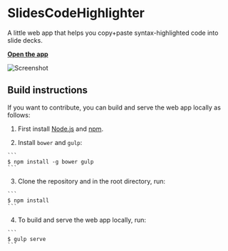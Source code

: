 # SlidesCodeHighlighter
A little web app that helps you copy+paste syntax-highlighted code into slide decks.

**[Open the app](https://romannurik.github.io/SlidesCodeHighlighter/)**

![Screenshot](https://raw.githubusercontent.com/romannurik/SlidesCodeHighlighter/master/screenshot.png)


## Build instructions

If you want to contribute, you can build and serve the web app locally as follows:

  1. First install [Node.js](https://nodejs.org/) and [npm](https://www.npmjs.com/).

  2. Install `bower` and `gulp`:

    ```
    $ npm install -g bower gulp
    ```

  3. Clone the repository and in the root directory, run:

    ```
    $ npm install
    ```

  4. To build and serve the web app locally, run:

    ```
    $ gulp serve
    ```
